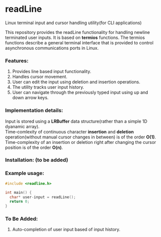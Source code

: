 # readLine
Linux terminal input and cursor handling utility(for CLI applications)

This repository provides the readLine functionality for handling newline terminated user inputs. It is based on **termios** functions. The termios functions describe a general terminal interface that is provided to control asynchronous communications ports in Linux.

### Features:  
1. Provides line based input functionality.  
2. Handles cursor movement.  
3. User can edit the input using deletion and insertion operations.  
4. The utility tracks user input history.  
5. User can navigate through the previously typed input using up and down arrow keys.  


### Implementation details:
Input is stored using a **LRBuffer** data structure(rather than a simple 1D dyanamic array).  
Time-comlexity of continuous character **insertion** and **deletion** operation(without manual cursor changes in between) is of the order **O(1)**.  
Time-complexity of an insertion or deletion right after changing the cursor position is of the order **O(n)**.  

### Installation:  (to be added)  

### Example usage:  
```c
#include <readline.h>  

int main() {  
  char* user-input = readLine();  
  return 0;  
}  
```
### To Be Added:  
1. Auto-completion of user input based of input history.  

